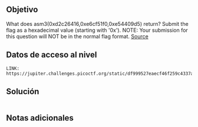 ## Objetivo
What does asm3(0xd2c26416,0xe6cf51f0,0xe54409d5) return? Submit the flag as a hexadecimal value (starting with '0x'). NOTE: Your submission for this question will NOT be in the normal flag format. [Source](https://jupiter.challenges.picoctf.org/static/df999527eaecf46f259c4337a820856c/test.S)
## Datos de acceso al nivel
```
LINK: https://jupiter.challenges.picoctf.org/static/df999527eaecf46f259c4337a820856c/test.S

```
## Solución

```bash


```
## Notas adicionales
```bash


```